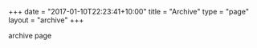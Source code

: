 +++
date = "2017-01-10T22:23:41+10:00"
title = "Archive"
type = "page"
layout = "archive"
+++


archive page 
